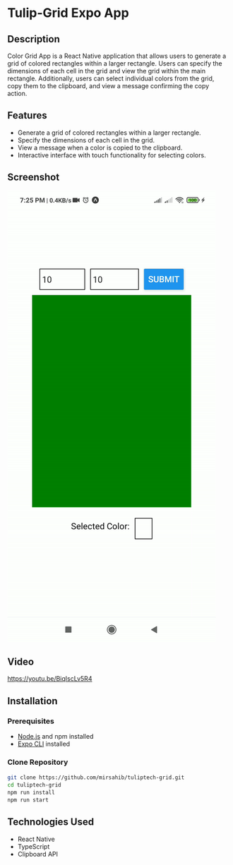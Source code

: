 # Tulip-Grid Expo App

## Description

Color Grid App is a React Native application that allows users to generate a grid of colored rectangles within a larger rectangle. Users can specify the dimensions of each cell in the grid and view the grid within the main rectangle. Additionally, users can select individual colors from the grid, copy them to the clipboard, and view a message confirming the copy action.

## Features

-   Generate a grid of colored rectangles within a larger rectangle.
-   Specify the dimensions of each cell in the grid.
-   View a message when a color is copied to the clipboard.
-   Interactive interface with touch functionality for selecting colors.

## Screenshot

![Demo](https://github.com/mirsahib/tuliptech-grid/blob/master/screenshot/screenshot.gif)

## Video

https://youtu.be/BiqIscLv5R4

## Installation

### Prerequisites

-   [Node.js](https://nodejs.org/) and npm installed
-   [Expo CLI](https://docs.expo.dev/get-started/installation/) installed

### Clone Repository

```bash
git clone https://github.com/mirsahib/tuliptech-grid.git
cd tuliptech-grid
npm run install
npm run start
```

## Technologies Used

-   React Native
-   TypeScript
-   Clipboard API
